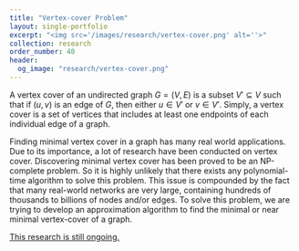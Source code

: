 ```yaml
---
title: "Vertex-cover Problem"
layout: single-portfolio
excerpt: "<img src='/images/research/vertex-cover.png' alt=''>"
collection: research
order_number: 40
header: 
  og_image: "research/vertex-cover.png"
---
```


A vertex cover of an undirected graph $G = (V, E)$ is a subset $V' \subseteq V$ such that if $(u, v)$ is an edge of $G$, then either $u \in V'$ or $v \in V'$. Simply, a vertex cover is a set of vertices that includes at least one endpoints of each individual edge of a graph.

Finding minimal vertex cover in a graph has many real world applications. Due to its importance, a lot of research have been conducted on vertex cover. Discovering minimal vertex cover has been proved to be an NP-complete problem. So it is highly unlikely that there exists any polynomial-time algorithm to solve this problem. This issue is compounded by the fact that many real-world networks are very large, containing hundreds of thousands to billions of nodes and/or edges. To solve this problem, we are trying to develop an approximation algorithm to find the minimal or near minimal vertex-cover of a graph.

<ins>This research is still ongoing.</ins>
